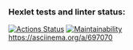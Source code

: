 ### Hexlet tests and linter status:
[![Actions Status](https://github.com/Raition/fullstack-javascript-project-lvl1/actions/workflows/hexlet-check.yml/badge.svg)](https://github.com/Raition/fullstack-javascript-project-lvl1/actions)
[![Maintainability](https://api.codeclimate.com/v1/badges/ff37901133a9add90cd0/maintainability)](https://codeclimate.com/github/Raition/fullstack-javascript-project-lvl1/maintainability)  
https://asciinema.org/a/697070
